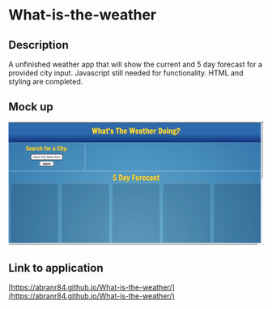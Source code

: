 # What-is-the-weather

## Description

A unfinished weather app that will show the current and 5 day forecast for a provided city input. Javascript still needed for functionality. HTML and styling are completed.

## Mock up 

![](./images/weather-app.png)

## Link to application

[https://abranr84.github.io/What-is-the-weather/](https://abranr84.github.io/What-is-the-weather/)